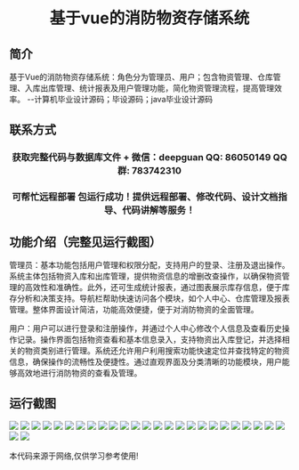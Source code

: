 <p><h1 align="center">基于vue的消防物资存储系统</h1></p>

## 简介
基于Vue的消防物资存储系统：角色分为管理员、用户；包含物资管理、仓库管理、入库出库管理、统计报表及用户管理功能，简化物资管理流程，提高管理效率。    --计算机毕业设计源码；毕设源码；java毕业设计源码


## 联系方式
<p><h3 align="center">获取完整代码与数据库文件 + 微信：deepguan QQ: 86050149 QQ群: 783742310</h3></p>
<p><h3 align="center">可帮忙远程部署 包运行成功！提供远程部署、修改代码、设计文档指导、代码讲解等服务！</h3></p>

## 功能介绍（完整见运行截图）
管理员：基本功能包括用户管理和权限分配，支持用户的登录、注册及退出操作。系统主体包括物资入库和出库管理，提供物资信息的增删改查操作，以确保物资管理的高效性和准确性。此外，还可生成统计报表，通过图表展示库存信息，便于库存分析和决策支持。导航栏帮助快速访问各个模块，如个人中心、仓库管理及报表管理。整体界面设计简洁，功能高效便捷，便于对消防物资的全面管理。

用户：用户可以进行登录和注册操作，并通过个人中心修改个人信息及查看历史操作记录。操作界面包括物资查看和基本信息录入，支持物资出入库登记，并选择相关的物资类别进行管理。系统还允许用户利用搜索功能快速定位并查找特定的物资信息，确保操作的流畅性及便捷性。通过直观界面及分类清晰的功能模块，用户能够高效地进行消防物资的查看及管理。


## 运行截图
![](img/001.jpg)
![](img/002.jpg)
![](img/003.jpg)
![](img/004.jpg)
![](img/005.jpg)
![](img/006.jpg)
![](img/007.jpg)
![](img/008.jpg)
![](img/009.jpg)
![](img/010.jpg)
![](img/011.jpg)
![](img/012.jpg)
![](img/013.jpg)
![](img/014.jpg)
![](img/015.jpg)
![](img/016.jpg)
![](img/017.jpg)
![](img/018.jpg)
![](img/019.jpg)
![](img/020.jpg)
![](img/021.jpg)
![](img/022.jpg)
![](img/023.jpg)
![](img/024.jpg)
![](img/025.jpg)
![](img/026.jpg)
![](img/027.jpg)

<p>本代码来源于网络,仅供学习参考使用!</p>
